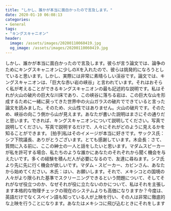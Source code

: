 ```yaml
---
title: "しかし、誰かが本当に面白かったので言及します。"
date: 2020-01-10 06:08:13
categories:
- General
tags:
- "キングスキャニオン"
header:
  image: /assets/images/20200110060419.jpg
  og_image: /assets/images/20200110060419.jpg
---
```


しかし、誰かが本当に面白かったので言及します。彼らが言う論文では、論争のためにキングスキャニオンに少しのXを入れたので、彼らは挑発的になろうとしていると思います。しかし、実際には非常に素晴らしい渓谷です。論文では、キングスキャニオンは、「巨大な赤い岩の峡谷」と言われています。それはおそらく私が考えることができるキングスキャニオンの最も記述的な説明です。私はそれが火山の破片の巨大な川床であり、この峡谷に落ちる岩は、この巨大な山を形成するために一緒に戻ってきた世界中の火山ガラスの破片でできていると言った論文を読みました。そのため、火山性ではありません。火山の破片です。そのため、峡谷の向こう側から山が見えます。あなたが書いた説明はまさにその通りだと思います。できれば、キングスキャニオンについて説明してください。写真で説明してください。写真で説明するだけで、人々にそれがどのように見えるかを知ることができます。 [拍手]私はそのイメージが本当に好きです。サックス氏：シフ下院議長、ありがとうございます。とても感謝しています。木会長：さて、質問に入る前に、ここの紳士の一人と話をしたいと思います。マダムスピーカーが私を許可する場合、私たちのような誰かにあなたのそれぞれから聞く機会を与えたいです。多くの経験を積んだ人が必要になるので、友達に尋ねます。シフ氏より先に先に行く機会が欲しいです。マダム・スピーカー、カビンさん、あなたから始めてください。木氏：はい、お願いします。それで、メキシコとの国境の人々がより限られた基準でスクリーニングできるという問題について、そしてそれがなぜ役立つのか、なぜそれが役に立たないのかについて、私はそれを主張します本格的な物理チェックの現在のシステムよりも高価になりますか？今度は、英語だけでなくスペイン語も知っている人が上映を行い、その人は非常に徹底的な上映を行うことになります。あなたはメキシコに飛び込むときにそれをします
